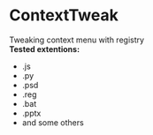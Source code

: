 # ContextTweak
Tweaking context menu with registry<br>
<b>Tested extentions:</b> 
- .js 
- .py
- .psd 
- .reg 
- .bat
- .pptx
- and some others
